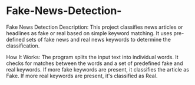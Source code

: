 # Fake-News-Detection-
Fake News Detection 
Description:
This project classifies news articles or headlines as fake or real based on simple keyword matching. It uses pre-defined sets of fake news and real news keywords to determine the classification.

How It Works:
The program splits the input text into individual words.
It checks for matches between the words and a set of predefined fake and real keywords.
If more fake keywords are present, it classifies the article as Fake. If more real keywords are present, it's classified as Real.
